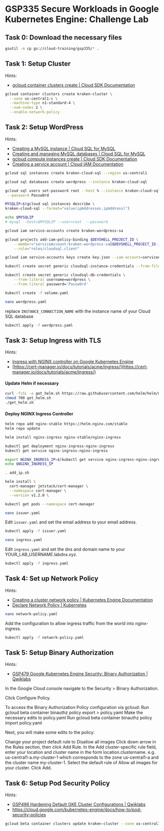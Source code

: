 # GSP335 Secure Workloads in Google Kubernetes Engine: Challenge Lab

## Task 0: Download the necessary files

```bash
gsutil -m cp gs://cloud-training/gsp335/* .

```

## Task 1: Setup Cluster

Hints:
- [gcloud container clusters create \| Cloud SDK Documentation](https://cloud.google.com/sdk/gcloud/reference/container/clusters/create)

```bash
gcloud container clusters create kraken-cluster \
  --zone us-central1-c \
  --machine-type n1-standard-4 \
  --num-nodes 2 \
  --enable-network-policy

```

## Task 2: Setup WordPress

Hints:
- [Creating a MySQL instance \| Cloud SQL for MySQL](https://cloud.google.com/sql/docs/mysql/create-instance#create-2nd-gen)
- [Creating and managing MySQL databases \| Cloud SQL for MySQL](https://cloud.google.com/sql/docs/mysql/create-manage-databases#create)
- [gcloud compute instances create \| Cloud SDK Documentation](https://cloud.google.com/sdk/gcloud/reference/compute/instances/create)
- [Creating a service account \| Cloud IAM Documentation](https://cloud.google.com/docs/authentication/production#command-line)

```bash
gcloud sql instances create kraken-cloud-sql --region us-central1

gcloud sql databases create wordpress --instance kraken-cloud-sql

gcloud sql users set-password root --host % --instance kraken-cloud-sql \
 --password Passw0rd

MYSQLIP=$(gcloud sql instances describe \
kraken-cloud-sql --format="value(ipAddresses.ipAddress)")

echo $MYSQLIP
# mysql --host=$MYSQLIP --user=root  --password

gcloud iam service-accounts create kraken-wordpress-sa

gcloud projects add-iam-policy-binding $DEVSHELL_PROJECT_ID \
    --member="serviceAccount:kraken-wordpress-sa@$DEVSHELL_PROJECT_ID.iam.gserviceaccount.com" \
    --role="roles/cloudsql.client"

gcloud iam service-accounts keys create key.json --iam-account=serviceAccount:kraken-wordpress-sa@$DEVSHELL_PROJECT_ID.iam.gserviceaccount.com

kubectl create secret generic cloudsql-instance-credentials --from-file key.json

kubectl create secret generic cloudsql-db-credentials \
    --from-literal username=wordpress \
    --from-literal password='Passw0rd'

kubectl create -f volume.yaml

nano wordpress.yaml

```

replace `INSTANCE_CONNECTION_NAME` with the instance name of your Cloud SQL database

```bash
kubectl apply -f wordpress.yaml

```

## Task 3: Setup Ingress with TLS

Hints:
- [Ingress with NGINX controller on Google Kubernetes Engine](https://cloud.google.com/community/tutorials/nginx-ingress-gke)
- [https://cert-manager.io/docs/tutorials/acme/ingress/](https://cert-manager.io/docs/tutorials/acme/ingress/)

#### Update Helm if necessary

```bash
curl -fsSL -o get_helm.sh https://raw.githubusercontent.com/helm/helm/master/scripts/get-helm-3
chmod 700 get_helm.sh
./get_helm.sh

```

#### Deploy NGINX Ingress Controller

```bash
helm repo add nginx-stable https://helm.nginx.com/stable
helm repo update

helm install nginx-ingress nginx-stable/nginx-ingress

kubectl get deployment nginx-ingress-nginx-ingress
kubectl get service nginx-ingress-nginx-ingress

export NGINX_INGRESS_IP=$(kubectl get service nginx-ingress-nginx-ingress -ojson | jq -r '.status.loadBalancer.ingress[].ip')
echo $NGINX_INGRESS_IP

. add_ip.sh

helm install \
  cert-manager jetstack/cert-manager \
  --namespace cert-manager \
  --version v1.2.0 \

kubectl get pods --namespace cert-manager

nano issuer.yaml

```

Edit `issuer.yaml` and set the email address to your email address.

```bash
kubectl apply -f issuer.yaml

nano ingress.yaml

```

Edit `ingress.yaml` and set the dns and domain name to your YOUR_LAB_USERNAME.labdns.xyz.

```bash
kubectl apply -f ingress.yaml

```

## Task 4: Set up Network Policy

Hints:
- [Creating a cluster network policy \| Kubernetes Engine Documentation](https://cloud.google.com/kubernetes-engine/docs/how-to/network-policy#using-gcloud-init)
- [Declare Network Policy \| Kubernetes](https://kubernetes.io/docs/tasks/administer-cluster/declare-network-policy/)


```bash
nano network-policy.yaml

```

Add the configuration to allow ingress traffic from the world into nginx-ingress.


```bash
kubectl apply -f network-policy.yaml

```

## Task 5: Setup Binary Authorization

Hints:
- [GSP479 Google Kubernetes Engine Security: Binary Authorization \| Qwiklabs](https://www.qwiklabs.com/focuses/5154?parent=catalog)

In the Google Cloud console navigate to the Security > Binary Authorization.

Click Configure Policy.

To access the Binary Authorization Policy configuration via gcloud:
Run gcloud beta container binauthz policy export > policy.yaml
Make the necessary edits to policy.yaml
Run gcloud beta container binauthz policy import policy.yaml

Next, you will make some edits to the policy:

Change your project default rule to Disallow all images
Click down arrow in the Rules section, then click Add Rule.
In the Add cluster-specific rule field, enter your location and cluster name in the form location.clustername. e.g. us-central1-a.my-cluster-1 which corresponds to the zone us-central1-a and the cluster name my-cluster-1.
Select the default rule of Allow all images for your cluster.
Click Add.

## Task 6: Setup Pod Security Policy

Hints:
- [GSP496 Hardening Default GKE Cluster Configurations \| Qwiklabs](https://www.qwiklabs.com/focuses/5158?parent=catalog)
- https://cloud.google.com/kubernetes-engine/docs/how-to/pod-security-policies

```bash
gcloud beta container clusters update kraken-cluster --zone us-central1-c --enable-pod-security-policy

```